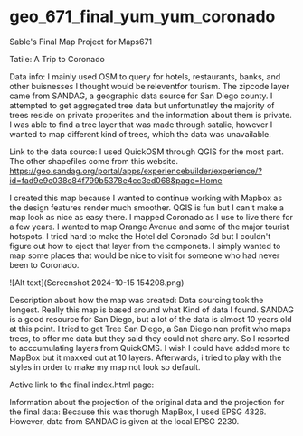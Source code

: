 # geo_671_final_yum_yum_coronado
Sable's Final Map Project for Maps671

Tatile: A Trip to Coronado

Data info: I mainly used OSM to query for hotels, restaurants, banks, and other buisnesses I thought would be releventfor tourism. The zipcode layer came from SANDAG, a geographic data source for San Diego county. I attempted to get aggregated tree data but unfortunatley the majority of trees reside on private properites and the information about them is private. I was able to find a tree layer that was made through satalie, however I wanted to map different kind of trees, which the data was unavailable. 

Link to the data source: I used QuickOSM through QGIS for the most part. The other shapefiles come from this website.
https://geo.sandag.org/portal/apps/experiencebuilder/experience/?id=fad9e9c038c84f799b5378e4cc3ed068&page=Home 

I created this map because I wanted to continue working with Mapbox as the design features render much smoother. QGIS is fun but I can't make a map look as nice as easy there. I mapped Coronado as I use to live there for a few years. I wanted to map Orange Avenue and some of the major tourist hotspots. I tried hard to make the Hotel del Coronado 3d but I couldn't figure out how to eject that layer from the componets. I simply wanted to map some places that would be nice to visit for someone who had never been to Coronado.


![Alt text](Screenshot 2024-10-15 154208.png)


Description about how the map was created: Data sourcing took the longest. Really this map is based around what Kind of data I found. SANDAG is a good resource for San Diego, but a lot of the data is almost 10 years old at this point. I tried to get Tree San Diego, a San Diego non profit who maps trees, to offer me data but they said they could not share any. So I resorted to acccumulating layers from QuickOMS. I wish I could have added more to MapBox but it maxxed out at 10 layers. Afterwards, i tried to play with the styles in order to make my map not look so default. 


Active link to the final index.html page:





Information about the projection of the original data and the projection for the final data: Because this was thorugh MapBox, I used EPSG 4326. However, data from SANDAG is given at the local EPSG 2230.